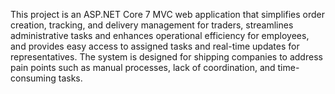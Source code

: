 This project is an ASP.NET Core 7 MVC web application that simplifies order creation, tracking, and delivery management for traders, streamlines administrative tasks and enhances operational efficiency for employees, and provides easy access to assigned tasks and real-time updates for representatives. The system is designed for shipping companies to address pain points such as manual processes, lack of coordination, and time-consuming tasks.
